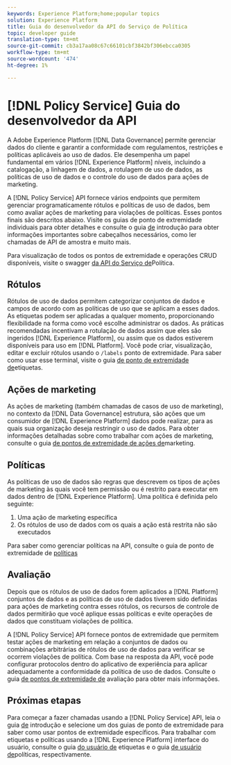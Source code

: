 ```yaml
---
keywords: Experience Platform;home;popular topics
solution: Experience Platform
title: Guia do desenvolvedor da API do Serviço de Política
topic: developer guide
translation-type: tm+mt
source-git-commit: cb3a17aa08c67c66101cbf3842bf306ebcca0305
workflow-type: tm+mt
source-wordcount: '474'
ht-degree: 1%

---
```



# [!DNL Policy Service] Guia do desenvolvedor da API

A Adobe Experience Platform [!DNL Data Governance] permite gerenciar dados do cliente e garantir a conformidade com regulamentos, restrições e políticas aplicáveis ao uso de dados. Ele desempenha um papel fundamental em vários [!DNL Experience Platform] níveis, incluindo a catalogação, a linhagem de dados, a rotulagem de uso de dados, as políticas de uso de dados e o controle do uso de dados para ações de marketing.

A [!DNL Policy Service] API fornece vários endpoints que permitem gerenciar programaticamente rótulos e políticas de uso de dados, bem como avaliar ações de marketing para violações de políticas. Esses pontos finais são descritos abaixo. Visite os guias de ponto de extremidade individuais para obter detalhes e consulte o guia [de](./getting-started.md) introdução para obter informações importantes sobre cabeçalhos necessários, como ler chamadas de API de amostra e muito mais.

Para visualização de todos os pontos de extremidade e operações CRUD disponíveis, visite o swagger [da API do Serviço de](https://www.adobe.io/apis/experienceplatform/home/api-reference.html#!acpdr/swagger-specs/dule-policy-service.yaml)Política.

## Rótulos

Rótulos de uso de dados permitem categorizar conjuntos de dados e campos de acordo com as políticas de uso que se aplicam a esses dados. As etiquetas podem ser aplicadas a qualquer momento, proporcionando flexibilidade na forma como você escolhe administrar os dados. As práticas recomendadas incentivam a rotulação de dados assim que eles são ingeridos [!DNL Experience Platform], ou assim que os dados estiverem disponíveis para uso em [!DNL Platform]. Você pode criar, visualização, editar e excluir rótulos usando o `/labels` ponto de extremidade. Para saber como usar esse terminal, visite o guia [de ponto de extremidade de](./labels.md)etiquetas.

## Ações de marketing

As ações de marketing (também chamadas de casos de uso de marketing), no contexto da [!DNL Data Governance] estrutura, são ações que um consumidor de [!DNL Experience Platform] dados pode realizar, para as quais sua organização deseja restringir o uso de dados. Para obter informações detalhadas sobre como trabalhar com ações de marketing, consulte o guia [de pontos de extremidade de ações de](./marketing-actions.md)marketing.

## Políticas

As políticas de uso de dados são regras que descrevem os tipos de ações de marketing às quais você tem permissão ou é restrito para executar em dados dentro de [!DNL Experience Platform]. Uma política é definida pelo seguinte:

1. Uma ação de marketing específica
1. Os rótulos de uso de dados com os quais a ação está restrita não são executados

Para saber como gerenciar políticas na API, consulte o guia de ponto de extremidade de [políticas](./policies.md)

## Avaliação

Depois que os rótulos de uso de dados forem aplicados a [!DNL Platform] conjuntos de dados e as políticas de uso de dados tiverem sido definidas para ações de marketing contra esses rótulos, os recursos de controle de dados permitirão que você aplique essas políticas e evite operações de dados que constituam violações de política.

A [!DNL Policy Service] API fornece pontos de extremidade que permitem testar ações de marketing em relação a conjuntos de dados ou combinações arbitrárias de rótulos de uso de dados para verificar se ocorrem violações de política. Com base na resposta da API, você pode configurar protocolos dentro do aplicativo de experiência para aplicar adequadamente a conformidade da política de uso de dados. Consulte o guia [de pontos de extremidade de](./evaluation.md) avaliação para obter mais informações.

## Próximas etapas

Para começar a fazer chamadas usando a [!DNL Policy Service] API, leia o guia [de](./getting-started.md) introdução e selecione um dos guias de ponto de extremidade para saber como usar pontos de extremidade específicos. Para trabalhar com etiquetas e políticas usando a [!DNL Experience Platform] interface do usuário, consulte o guia [do usuário de](../labels/user-guide.md) etiquetas e o guia [de usuário de](../policies/user-guide.md)políticas, respectivamente.